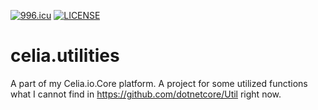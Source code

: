 [![996.icu](https://img.shields.io/badge/link-996.icu-red.svg)](https://996.icu)
[![LICENSE](https://img.shields.io/badge/license-Anti%20996-blue.svg)](https://github.com/996icu/996.ICU/blob/master/LICENSE)
# celia.utilities
A part of my Celia.io.Core platform. A project for some utilized functions what I cannot find in https://github.com/dotnetcore/Util right now.
